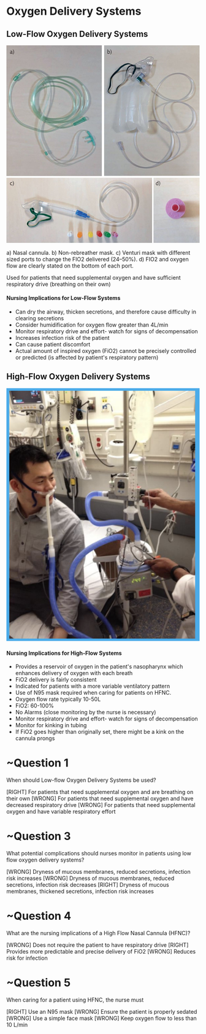 # Oxygen Delivery Systems
<!---ff73d472-8625-4680-a44a-24bb9dfb4162-->
## Low-Flow Oxygen Delivery Systems

![](assets/F4.large.jpg)

a) Nasal cannula. b) Non-rebreather mask. c) Venturi mask with different sized ports to change the FIO2 delivered (24–50%). d) FIO2 and oxygen flow are clearly stated on the bottom of each port.

Used for patients that need supplemental oxygen and have sufficient respiratory drive (breathing on their own)

#### Nursing Implications for Low-Flow Systems

* Can dry the airway, thicken secretions, and therefore cause difficulty in clearing secretions
* Consider humidification for oxygen flow greater than 4L/min
* Monitor respiratory drive and effort- watch for signs of decompensation
* Increases infection risk of the patient
* Can cause patient discomfort
* Actual amount of inspired oxygen (FiO2) cannot be precisely controlled or predicted (is affected by patient's respiratory pattern)


## High-Flow Oxygen Delivery Systems

![](assets/aerosol.png)

#### Nursing Implications for High-Flow Systems
* Provides a reservoir of oxygen in the patient's nasopharynx which enhances delivery of oxygen with each breath
* FiO2 delivery is fairly consistent
* Indicated for patients with a more variable ventilatory pattern
* Use of N95 mask required when caring for patients on HFNC.
* Oxygen flow rate typically 10-50L
* FiO2: 60-100%
* No Alarms (close monitoring by the nurse is necessary)
* Monitor respiratory drive and effort- watch for signs of decompensation
* Monitor for kinking in tubing
* If FiO2 goes higher than originally set, there might be a kink on the cannula prongs

# ~Question 1
<!---1bc50152-ff80-4399-b8a8-1ee6af35f91a-->
When should Low-flow Oxygen Delivery Systems be used?

[RIGHT] For patients that need supplemental oxygen and are breathing on their own
[WRONG] For patients that need supplemental oxygen and have decreased respiratory drive
[WRONG] For patients that need supplemental oxygen and have variable respiratory effort

# ~Question 3
<!---c0722ef9-b354-4280-8b87-b271728b880d-->
What potential complications should nurses monitor in patients using low flow oxygen delivery systems?

[WRONG] Dryness of mucous membranes, reduced secretions, infection risk increases
[WRONG] Dryness of mucous membranes, reduced secretions, infection risk decreases
[RIGHT] Dryness of mucous membranes, thickened secretions, infection risk increases

# ~Question 4
<!---2d75dea8-b446-48c6-9bc5-ca213da2c4cf-->
What are the nursing implications of a High Flow Nasal Cannula (HFNC)?

[WRONG] Does not require the patient to have respiratory drive
[RIGHT] Provides more predictable and precise delivery of FiO2
[WRONG] Reduces risk for infection

# ~Question 5
<!---7b9a4e5d-ac5e-4635-b413-8e409c063bba-->
When caring for a patient using HFNC, the nurse must

[RIGHT] Use an N95 mask
[WRONG] Ensure the patient is properly sedated
[WRONG] Use a simple face mask
[WRONG] Keep oxygen flow to less than 10 L/min
